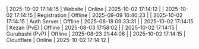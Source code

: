 | 2025-10-02 17:14:15 | Website | Online | 2025-10-02 17:14:12 |
| 2025-10-02 17:14:15 | Registration | Offline | 2025-09-09 16:40:23 |
| 2025-10-02 17:14:15 | Auth Server | Offline | 2025-08-18 09:33:31 |
| 2025-10-02 17:14:15 | Kezan (PvE) | Offline | 2025-08-03 17:58:02 |
| 2025-10-02 17:14:15 | Gurubashi (PvP) | Offline | 2025-08-23 21:44:06 |
| 2025-10-02 17:14:15 | Cloudflare | Online | 2025-10-02 17:14:12 |
